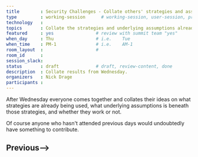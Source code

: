 ```yaml
---
title        : Security Challenges - Collate others' strategies and assumptions
type         : working-session      # working-session, user-session, product-session
technology   :
topics       : Collate the strategies and underlying assumptions already being used. # for example ["GDPR"]
featured     : yes                # review with summit team "yes"
when_day     : Thu                # i.e.    Tue
when_time    : PM-1               # i.e.    AM-1
room_layout  :                    #
room_id      :
session_slack: 
status       : draft              # draft, review-content, done
description  : Collate results from Wednesday.
organizers   : Nick Drage
participants :
---
```


After Wednesday everyone comes together and collates their ideas on what strategies are already being used, what underlying assumptions is beneath those strategies, and whether they work or not.

Of course anyone who hasn't attended previous days would undoubtedly have something to contribute.

## Previous-->
